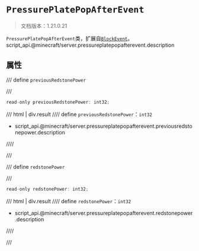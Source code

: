 # `PressurePlatePopAfterEvent`

> 文档版本：1.21.0.21

`PressurePlatePopAfterEvent`类，扩展自[`BlockEvent`](./blockevent.md)。script_api.@minecraft/server.pressureplatepopafterevent.description

## 属性

/// define
`previousRedstonePower`


///

```js
read-only previousRedstonePower: int32;
```

/// html | div.result
//// define
`previousRedstonePower`：`int32`

- script_api.@minecraft/server.pressureplatepopafterevent.previousredstonepower.description


////

///


/// define
`redstonePower`


///

```js
read-only redstonePower: int32;
```

/// html | div.result
//// define
`redstonePower`：`int32`

- script_api.@minecraft/server.pressureplatepopafterevent.redstonepower.description


////

///

